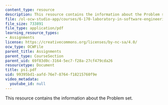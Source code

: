 ```yaml
---
content_type: resource
description: This resource contains the information about the Problem set.
file: /ol-ocw-studio-app/courses/6-170-laboratory-in-software-engineering-fall-2005/99395bd1aafd76e78764f18215760f9e_ps1.pdf
file_size: 733891
file_type: application/pdf
learning_resource_types:
- Assignments
license: https://creativecommons.org/licenses/by-nc-sa/4.0/
ocw_type: OCWFile
parent_title: Assignments
parent_type: CourseSection
parent_uid: 69f83d0c-3164-5ec7-f28a-27cf479cda26
resourcetype: Document
title: ps1.pdf
uid: 99395bd1-aafd-76e7-8764-f18215760f9e
video_metadata:
  youtube_id: null
---
```

This resource contains the information about the Problem set.